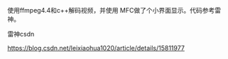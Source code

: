 使用ffmpeg4.4和c++解码视频，并使用 MFC做了个小界面显示。代码参考雷神。

雷神csdn

https://blog.csdn.net/leixiaohua1020/article/details/15811977


